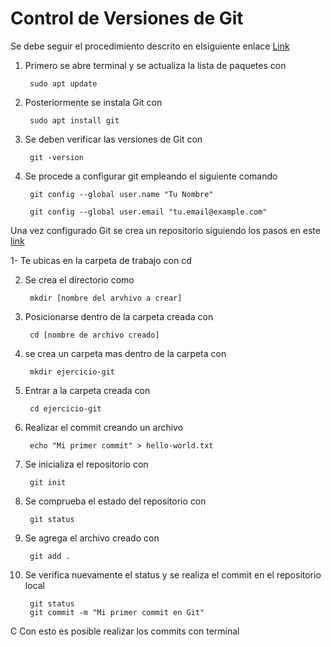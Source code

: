 # Control de Versiones de Git 

Se debe seguir el procedimiento descrito en elsiguiente enlace [Link](https://edu.codigoiot.com/mod/lesson/view.php?id=3857&forceview=1)
   
1. Primero se abre terminal y se actualiza la lista de paquetes con 

        sudo apt update 

2. Posteriormente se instala Git con 

        sudo apt install git 
3. Se deben verificar las versiones de Git con 

        git -version 
4. Se procede a configurar git empleando el siguiente comando 
   
        git config --global user.name "Tu Nombre"

        git config --global user.email "tu.email@example.com"

Una vez configurado Git se crea un repositorio siguiendo los pasos en este  [link](https://edu.codigoiot.com/mod/lesson/view.php?id=3858&forceview=1)

1- Te ubicas en la carpeta de trabajo con cd 

2. Se crea el directorio como 

        mkdir [nombre del arvhivo a crear]

3. Posicionarse dentro de la carpeta creada con 
   
        cd [nombre de archivo creado]

4. se crea un carpeta mas dentro de la carpeta con 

        mkdir ejercicio-git

5. Entrar a la carpeta creada con 


        cd ejercicio-git

6. Realizar el commit creando un archivo 


        echo "Mi primer commit" > hello-world.txt

7. Se inicializa el repositorio con 

        git init

8. Se comprueba el estado del repositorio con 

        git status 

9. Se agrega el archivo creado con 

        git add . 


9. Se verifica nuevamente el status y se realiza el commit en el repositorio local 

        git status
        git commit -m "Mi primer commit en Git"
C
Con esto es posible realizar los commits con terminal 


